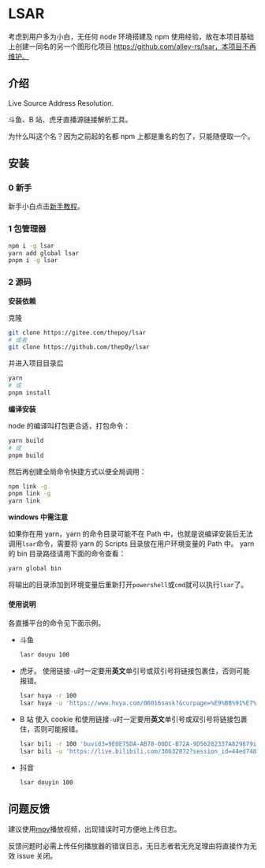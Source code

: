# LSAR

考虑到用户多为小白，无任何 node 环境搭建及 npm 使用经验，故在本项目基础上创建一同名的另一个图形化项目 https://github.com/alley-rs/lsar，本项目不再维护。

## 介绍

Live Source Address Resolution.

斗鱼、B 站、虎牙直播源链接解析工具。

为什么叫这个名？因为之前起的名都 npm 上都是重名的包了，只能随便取一个。

## 安装

### 0 新手

新手小白点击[新手教程](doc/beginner-tutorial.md)。

### 1 包管理器

```bash
npm i -g lsar
yarn add global lsar
pnpm i -g lsar
```

### 2 源码

**安装依赖**

克隆

```bash
git clone https://gitee.com/thepoy/lsar
# 或者
git clone https://github.com/thep0y/lsar
```

并进入项目目录后

```bash
yarn
# 或
pnpm install
```

**编译安装**

node 的编译叫打包更合适，打包命令：

```bash
yarn build
# 或
pnpm build
```

然后再创建全局命令快捷方式以便全局调用：

```bash
npm link -g
pnpm link -g
yarn link
```

**windows 中需注意**

如果你在用 yarn，yarn 的命令目录可能不在 Path 中，也就是说编译安装后无法调用`lsar`命令，需要将 yarn 的 Scripts 目录放在用户环境变量的 Path 中。
yarn 的 bin 目录路径请用下面的命令查看：

```bash
yarn global bin
```

将输出的目录添加到环境变量后重新打开`powershell`或`cmd`就可以执行`lsar`了。

#### 使用说明

各直播平台的命令见下面示例。

- 斗鱼
  ```bash
  lasr douyu 100
  ```
- 虎牙。
  使用链接`-u`时一定要用**英文**单引号或双引号将链接包裹住，否则可能报错。
  ```bash
  lsar huya -r 100
  lsar huya -u 'https://www.huya.com/06016sask?&curpage=%E9%BB%91%E7%A5%9E%E8%AF%9D%EF%BC%9A%E6%82%9F%E7%A9%BA%E5%93%81%E7%B1%BB%E9%A1%B5&curlocation=%E5%85%A8%E9%83%A8%2F1'
  ```
- B 站
  使入 cookie 和使用链接`-u`时一定要用**英文**单引号或双引号将链接包裹住，否则可能报错。
  ```bash
  lsar bili -r 100 'buvid3=9E0E75DA-AB78-00DC-B72A-9D56282337A829879infoc; b_nut=1723464629; ... theme_style=light'
  lsar bili -u 'https://live.bilibili.com/30632872?session_id=44ed74815a4f65086b14a6472566c873_DBCADB56-218B-4E43-872D-39ECFCF95BAD&launch_id=1000216&live_from=71001' 'buvid3=9E0E75DA-AB78-00DC-B72A-9D56282337A829879infoc; b_nut=1723464629; ... theme_style=light'
  ```
- 抖音
  ```bash
  lsar douyin 100
  ```

## 问题反馈

建议使用[mpv](https://mpv.io)播放视频，出现错误时可方便地上传日志。

反馈问题时必需上传任何播放器的错误日志，无日志者若无充足理由将直接作为无效 issue 关闭。
